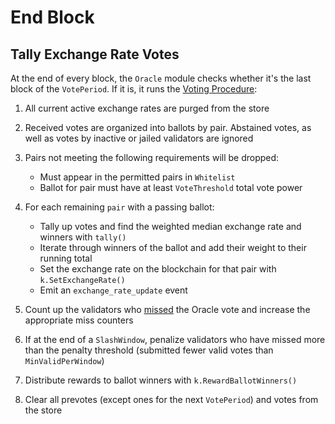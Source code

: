 <!--
order: 3
-->

# End Block

## Tally Exchange Rate Votes

At the end of every block, the `Oracle` module checks whether it's the last block of the `VotePeriod`. If it is, it runs the [Voting Procedure](./01_concepts.md#Voting_Procedure):

1. All current active exchange rates are purged from the store

2. Received votes are organized into ballots by pair. Abstained votes, as well as votes by inactive or jailed validators are ignored

3. Pairs not meeting the following requirements will be dropped:

    - Must appear in the permitted pairs in `Whitelist`
    - Ballot for pair must have at least `VoteThreshold` total vote power

4. For each remaining `pair` with a passing ballot:

    - Tally up votes and find the weighted median exchange rate and winners with `tally()`
    - Iterate through winners of the ballot and add their weight to their running total
    - Set the exchange rate on the blockchain for that pair with `k.SetExchangeRate()`
    - Emit an `exchange_rate_update` event

5. Count up the validators who [missed](./01_concepts.md#Slashing) the Oracle vote and increase the appropriate miss counters

6. If at the end of a `SlashWindow`, penalize validators who have missed more than the penalty threshold (submitted fewer valid votes than `MinValidPerWindow`)

7. Distribute rewards to ballot winners with `k.RewardBallotWinners()`

8. Clear all prevotes (except ones for the next `VotePeriod`) and votes from the store
